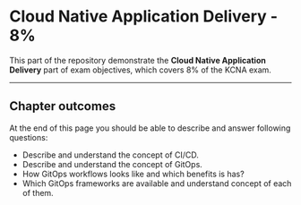 # Cloud Native Application Delivery - 8%
This part of the repository demonstrate the **Cloud Native Application Delivery** part of exam objectives, which covers 8% of the KCNA exam.

---

## Chapter outcomes
At the end of this page you should be able to describe and answer following questions:
- Describe and understand the concept of CI/CD.
- Describe and understand the concept of GitOps.
- How GitOps workflows looks like and which benefits is has?
- Which GitOps frameworks are available and understand concept of each of them.